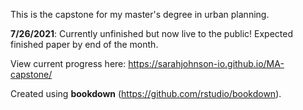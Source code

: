 This is the capstone for my master's degree in urban planning.

**7/26/2021**: Currently unfinished but now live to the public! Expected finished paper by end of the month.

View current progress here: <https://sarahjohnson-io.github.io/MA-capstone/>

Created using **bookdown** (<https://github.com/rstudio/bookdown>).
